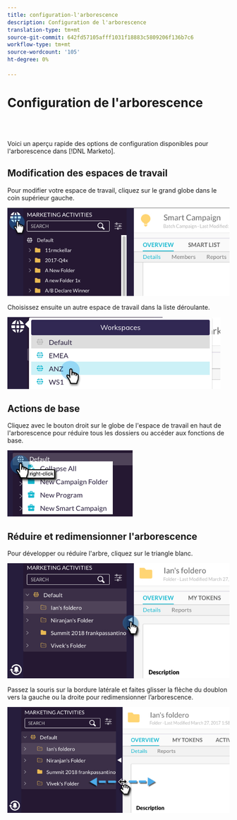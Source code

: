 ```yaml
---
title: configuration-l'arborescence
description: Configuration de l'arborescence
translation-type: tm+mt
source-git-commit: 642fd57105afff1031f18883c5809206f136b7c6
workflow-type: tm+mt
source-wordcount: '105'
ht-degree: 0%

---
```



# Configuration de l&#39;arborescence

<br> 

Voici un aperçu rapide des options de configuration disponibles pour l&#39;arborescence dans [!DNL Marketo].

## Modification des espaces de travail

Pour modifier votre espace de travail, cliquez sur le grand globe dans le coin supérieur gauche.

![Image un](/help/sky/assets/tree/configuring-the-tree/configuring-the-tree-1.png)

Choisissez ensuite un autre espace de travail dans la liste déroulante.

![Image 2](/help/sky/assets/tree/configuring-the-tree/configuring-the-tree-2.png)

## Actions de base

Cliquez avec le bouton droit sur le globe de l&#39;espace de travail en haut de l&#39;arborescence pour réduire tous les dossiers ou accéder aux fonctions de base.

![Image trois](/help/sky/assets/tree/configuring-the-tree/configuring-the-tree-3.png)

## Réduire et redimensionner l&#39;arborescence

Pour développer ou réduire l&#39;arbre, cliquez sur le triangle blanc.

![Image 4](/help/sky/assets/tree/configuring-the-tree/configuring-the-tree-4.png)

Passez la souris sur la bordure latérale et faites glisser la flèche du doublon vers la gauche ou la droite pour redimensionner l’arborescence.

![Image 5](/help/sky/assets/tree/configuring-the-tree/configuring-the-tree-5.png)
